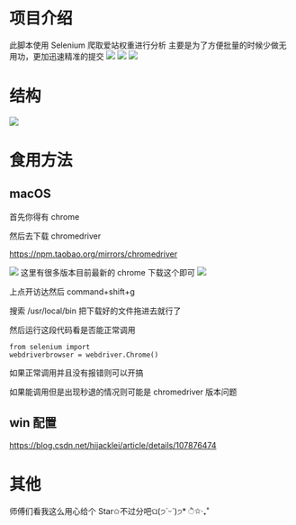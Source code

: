 # 项目介绍
此脚本使用 Selenium 爬取爱站权重进行分析
主要是为了方便批量的时候少做无用功，更加迅速精准的提交
![](https://hellohy.top/wp-content/uploads/2021/11/image-13-1024x449.png)
![](https://hellohy.top/wp-content/uploads/2021/11/image-14.png)
![](https://hellohy.top/wp-content/uploads/2021/11/image-15-1024x259.png)
# 结构
![](https://hellohy.top/wp-content/uploads/2021/11/Selenium-weight-1024x538.png)
# 食用方法
## macOS
首先你得有 chrome

然后去下载 chromedriver

https://npm.taobao.org/mirrors/chromedriver

![](https://hellohy.top/wp-content/uploads/2020/11/image-14.png)
这里有很多版本目前最新的 chrome 下载这个即可
![](https://hellohy.top/wp-content/uploads/2020/11/image-22.png)

上点开访达然后 command+shift+g

搜索 /usr/local/bin 把下载好的文件拖进去就行了

然后运行这段代码看是否能正常调用

```
from selenium import 
webdriverbrowser = webdriver.Chrome()
```
如果正常调用并且没有报错则可以开搞

如果能调用但是出现秒退的情况则可能是 chromedriver 版本问题

## win 配置
https://blog.csdn.net/hijacklei/article/details/107876474

# 其他
师傅们看我这么用心给个 Star✩不过分吧ଘ(੭ˊᵕˋ)੭* ੈ✩‧₊˚
